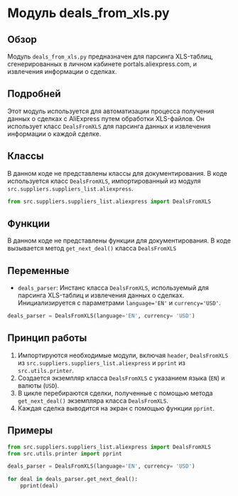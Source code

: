 # Модуль deals_from_xls.py

## Обзор

Модуль `deals_from_xls.py` предназначен для парсинга XLS-таблиц, сгенерированных в личном кабинете portals.aliexpress.com, и извлечения информации о сделках.

## Подробней

Этот модуль используется для автоматизации процесса получения данных о сделках с AliExpress путем обработки XLS-файлов. Он использует класс `DealsFromXLS` для парсинга данных и извлечения информации о каждой сделке.

## Классы

В данном коде не представлены классы для документирования.
В коде используется класс `DealsFromXLS`, импортированный из модуля `src.suppliers.suppliers_list.aliexpress`.
```python
from src.suppliers.suppliers_list.aliexpress import DealsFromXLS
```

## Функции

В данном коде не представлены функции для документирования.
В коде вызывается метод `get_next_deal()` класса `DealsFromXLS`

## Переменные

- `deals_parser`: Инстанс класса `DealsFromXLS`, используемый для парсинга XLS-таблиц и извлечения данных о сделках. Инициализируется с параметрами `language='EN'` и `currency='USD'`.

```python
deals_parser = DealsFromXLS(language='EN', currency= 'USD')
```

## Принцип работы

1.  Импортируются необходимые модули, включая `header`, `DealsFromXLS` из `src.suppliers.suppliers_list.aliexpress` и `pprint` из `src.utils.printer`.
2.  Создается экземпляр класса `DealsFromXLS` с указанием языка (`EN`) и валюты (`USD`).
3.  В цикле перебираются сделки, полученные с помощью метода `get_next_deal()` экземпляра класса `DealsFromXLS`.
4.  Каждая сделка выводится на экран с помощью функции `pprint`.

## Примеры

```python
from src.suppliers.suppliers_list.aliexpress import DealsFromXLS 
from src.utils.printer import pprint

deals_parser = DealsFromXLS(language='EN', currency= 'USD')

for deal in deals_parser.get_next_deal():
    pprint(deal)